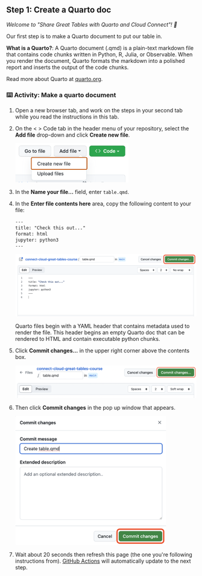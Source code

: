 <!--
  <<< Author notes: Step 1 >>>
  Choose 3-5 steps for your course.
  The first step is always the hardest, so pick something easy!
  Link to docs.github.com for further explanations.
  Encourage users to open new tabs for steps!
  TBD-step-1-notes.
-->

## Step 1: Create a Quarto doc

_Welcome to "Share Great Tables with Quarto and Cloud Connect"! :wave:_

Our first step is to make a Quarto document to put our table in.

**What is a Quarto?**: A Quarto document (.qmd) is a plain-text markdown file that contains 
code chunks written in Python, R, Julia, or Observable. When you render the document, Quarto formats the markdown into a polished report and inserts the output of the code chunks.

Read more about Quarto at [quarto.org](https://quarto.org/). 

### :keyboard: Activity: Make a quarto document

1. Open a new browser tab, and work on the steps in your second tab while you read the instructions in this tab.
  
2. On the < > Code tab in the header menu of your repository, select the **Add file** drop-down and click **Create new file**.

   <img src="/images/create-new-file.png" width="300"/>

4. In the **Name your file...** field, enter `table.qmd`.

5. In the **Enter file contents here** area, copy the following content to your file:

   ```
   ---
   title: "Check this out..."
   format: html
   jupyter: python3
   ---
   
   ```

   <img src="/images/my-quarto-file.png" width="600"/>
   

   Quarto files begin with a YAML header that contains metadata used to render the file. This header begins an empty Quarto doc that can be rendered to HTML and contain executable python chunks.

7. Click **Commit changes...** in the upper right corner above the contents box. 

   <img src="/images/commit-top-of-page.png" width="600"/>

9. Then click **Commit changes** in the pop up window that appears.

   <img src="/images/commit-full-screen.png" width="400"/>
   
10. Wait about 20 seconds then refresh this page (the one you're following instructions from). [GitHub Actions](https://docs.github.com/en/actions) will automatically update to the next step.
